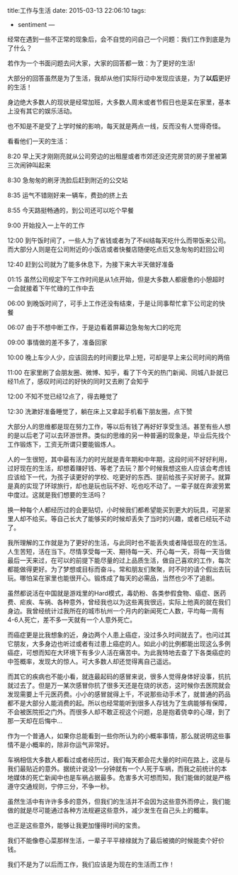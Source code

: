 title:工作与生活
date: 2015-03-13 22:06:10
tags:
- sentiment
—


经常在遇到一些不正常的现象后，会不自觉的问自己一个问题：我们工作到底是为了什么？

若作为一个书面问题去问大家，大家的回答都一致：为了更好的生活!

大部分的回答虽然是为了生活，我却从他们实际行动中发现应该是，为了**以后**更好的生活！

身边绝大多数人的现状是经常加班，大多数人周末或者节假日也是呆在家里，基本上没有其它的娱乐活动。

也不知是不是受了上学时候的影响，每天就是两点一线，反而没有人觉得奇怪。

看看他们一天的生活：

8:20 早上天才刚刚亮就从公司旁边的出租屋或者市郊还没还完房贷的房子里被第三次闹钟叫起来

8:30 急匆匆的刷牙洗脸后赶到附近的公交站

8:35 运气不错刚好来一辆车，费劲的挤上去

8:55 今天路挺畅通的，到公司还可以吃个早餐

9:00 开始投入一上午的工作  

12:00 到午饭时间了，一些人为了省钱或者为了不纠结每天吃什么而带饭来公司。而大部分人则是在公司附近的小饭店或者快餐店随便吃点后又急匆匆的赶回公司

12:40 赶到公司就为了能多休息下，为接下来大半天做好准备

01:15 虽然公司规定下午工作时间是从1点开始，但是大多数人都疲惫的小憩超时一会就接着下午忙碌的工作中去

06:00 到晚饭时间了，可手上工作还没有结束，于是让同事帮忙拿下公司定的快餐  
  
06:07 由于不想中断工作，于是边看着屏幕边急匆匆大口的吃完  
  
09:00 事情做的差不多了，准备回家

10:00 晚上车少人少，应该回去的时间要比早上短，可却是早上来公司时间的两倍

11:00 在家里刷了会朋友圈、微博、知乎，看了下今天的热门新闻、同城八卦就已经11点了，感叹时间过的好快的同时又去刷了会知乎

12:00 不知不觉已经12点了，得去睡觉了

12:30 洗漱好准备睡觉了，躺在床上又拿起手机看下朋友圈，点下赞
  
大部分人的思维都是现在努力工作，等以后有钱了再好好享受生活。甚至有些人想的是以后老了可以去环游世界。类似的思维的另一种普遍的现象是，毕业后先找个工作锻炼下，工资无所谓只要能锻炼人。

人的一生很短，其中最有活力的时光就是青年期和中年期，这段时间不好好利用，过好现在的生活，却想着赚好钱、等老了去玩？那个时候我想这些人应该会考虑钱应该给下一代，为孩子读更好的学校、吃更好的东西、提前给孩子买好房子。就算是真的实现了环球旅行，却也是玩也玩不好、吃也吃不动了。一辈子就在奔波劳累中度过。这就是我们想要的生活吗？

换一种每个人都经历过的会更贴切，小时候我们都希望能买到更大的玩具，可是家里人却不给买。等自己长大了能够买的时候却丢失了当时的兴趣，或者已经玩不动了。

我所理解的工作就是为了更好的生活，与此同时也不能丢失或者降低现在的生活。
人生苦短，活在当下。尽情享受每一天、期待每一天、开心每一天，将每一天当做最后一天来过，在可以的前提下能尽量的过上品质生活，做自己喜欢的工作，每次都能做得更好。为了梦想或目标而奋斗。常和朋友们聚聚，时不时的请个假出去玩玩。哪怕呆在家里也能很开心。锻炼成了每天的必需品，当然也少不了追剧。

虽然都说活在中国就是游戏里的Hard模式，毒奶粉、各类参假食物、癌症、医药费、疟疾、车祸、各种意外，曾经我也以为这些离我很远，实际上他真的就在我们身边。我曾经统计过我所在的城市杭州一个月内的新闻死亡人数，平均每一周有4-6人死亡，差不多一天就有一个人意外死亡。

而癌症更是比我想象的近，身边两个人患上癌症，没过多久时间就去了。也问过其它朋友，大多身边也听过或者有过患上癌症的人。如此小的比例都能出现这么多例癌症，可想而知在大环境下有多少人活在痛苦中。为此我特地去查了下各类癌症的中签概率，发现大的惊人。可大多数人却还觉得离自己遥远。

而其它的疾病也不能小看，就连最起码的感冒来说，很多人觉得身体好没事，抗抗就过去了。但是万一某次感冒你抗了很多天还是在烧的状态，这时候你去医院就会发现需要上千元医药费。小小的感冒就得上千，不说那些动手术了，就普通的药品都不是大部分人能消费的起。所以也经常能听到很多人存钱为了生病能够有保障，不会被医院拒之门外。而很多人却不敢正视这个问题，总是抱着侥幸的心理，到了那一天却在后悔中...

作为一个普通人，如果你总能看到一些你所认为的小概率事情，那么就说明这些事情不是小概率的，除非你运气非常好。

车祸相信大多数人都看过或者经历过，我们每天都会花大量的时间在路上，这是与我们最贴近的意外。据统计说没1一分钟就有一个人死于车祸，而我之前统计的本地媒体的死亡新闻中也是车祸占据最多。危害多大可想而知，我们能做的就是严格遵守交通规则，宁停三分，不争一秒。

虽然生活中有许许多多的意外，但我们的生活并不会因为这些意外而停止，我们能做的就是尽可能通过各种方法规避这些意外，减少发生在自己头上的概率。

也正是这些意外，能够让我更加懂得时间的宝贵。

我们不能像卷心菜那样生活，一辈子平平禄禄就为了最后被摘的时候能卖个好价钱。

我们不是为了以后而工作，我们应该是为现在的生活而工作！